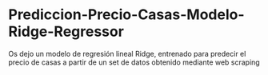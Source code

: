 # Prediccion-Precio-Casas-Modelo-Ridge-Regressor
Os dejo un modelo de regresión lineal Ridge, entrenado para predecir el precio de casas a partir de un set de datos obtenido mediante web scraping 
